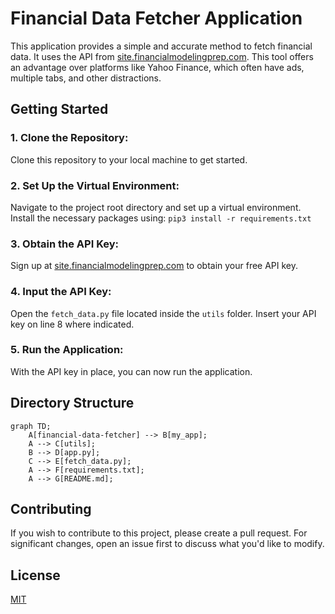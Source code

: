 # Financial Data Fetcher Application

This application provides a simple and accurate method to fetch financial data. It uses the API from [site.financialmodelingprep.com](https://site.financialmodelingprep.com). This tool offers an advantage over platforms like Yahoo Finance, which often have ads, multiple tabs, and other distractions.

## Getting Started

### 1. Clone the Repository:
Clone this repository to your local machine to get started.

### 2. Set Up the Virtual Environment:
Navigate to the project root directory and set up a virtual environment. Install the necessary packages using:
    ```
    pip3 install -r requirements.txt
    ```
### 3. Obtain the API Key:
Sign up at [site.financialmodelingprep.com](https://site.financialmodelingprep.com) to obtain your free API key.

### 4. Input the API Key:
Open the `fetch_data.py` file located inside the `utils` folder. Insert your API key on line 8 where indicated.

### 5. Run the Application:
With the API key in place, you can now run the application.

## Directory Structure

```mermaid
graph TD;
    A[financial-data-fetcher] --> B[my_app];
    A --> C[utils];
    B --> D[app.py];
    C --> E[fetch_data.py];
    A --> F[requirements.txt];
    A --> G[README.md];

```
## Contributing

If you wish to contribute to this project, please create a pull request. For significant changes, open an issue first to discuss what you'd like to modify.

## License

[MIT](https://choosealicense.com/licenses/mit/)


